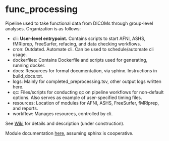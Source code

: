 # func_processing
Pipeline used to take functional data from DICOMs through group-level analyses. Organization is as follows:

- cli: **User-level entrypoint.** Contains scripts to start AFNI, ASHS, fMRIprep, FreeSurfer, refacing, and data checking workflows.
- cron: Outdated. Automate cli. Can be used to schedule/automate cli usage.
- dockerfiles: Contains Dockerfile and scripts used for generating, running docker.
- docs: Resources for formal documentation, via sphinx. Instructions in build_docs.txt.
- logs: Mainly for completed_preprocessing.tsv, other output logs written here.
- qc: Files/scripts for conducting qc on pipeline workflows for non-default options. Also serves as example of user-specified timing files.
- resources: Location of modules for AFNI, ASHS, FreeSurfer, fMRIprep, and reports.
- workflow: Manages resources, controlled by cli.

See [Wiki](https://github.com/emu-project/func_processing/wiki) for details and description (under construction).

Module documentation [here](https://func-processing.readthedocs.io/en/latest), assuming sphinx is cooperative.
